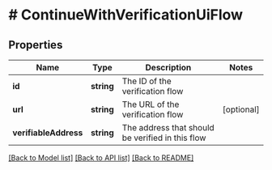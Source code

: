 # # ContinueWithVerificationUiFlow

## Properties

Name | Type | Description | Notes
------------ | ------------- | ------------- | -------------
**id** | **string** | The ID of the verification flow |
**url** | **string** | The URL of the verification flow | [optional]
**verifiableAddress** | **string** | The address that should be verified in this flow |

[[Back to Model list]](../../README.md#models) [[Back to API list]](../../README.md#endpoints) [[Back to README]](../../README.md)
